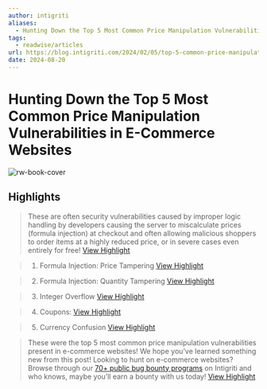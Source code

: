 ```yaml
---
author: intigriti
aliases:
  - Hunting Down the Top 5 Most Common Price Manipulation Vulnerabilities in E-Commerce Websites
tags:
  - readwise/articles
url: https://blog.intigriti.com/2024/02/05/top-5-common-price-manipulation-vulnerabilities/
date: 2024-08-20
---
```

# Hunting Down the Top 5 Most Common Price Manipulation Vulnerabilities in E-Commerce Websites

![rw-book-cover](https://i0.wp.com/blog.intigriti.com/wp-content/uploads/2019/01/cropped-favicon.png?fit=32%2C32&ssl=1)

## Highlights


> These are often security vulnerabilities caused by improper logic handling by developers causing the server to miscalculate prices (formula injection) at checkout and often allowing malicious shoppers to order items at a highly reduced price, or in severe cases even entirely for free!
> [View Highlight](https://read.readwise.io/read/01hprhdf7322cwmb4p3hh7zx5m)



> 1) Formula Injection: Price Tampering
> [View Highlight](https://read.readwise.io/read/01hprhdt6100mv8af8fx24sgb4)



> 2) Formula Injection: Quantity Tampering
> [View Highlight](https://read.readwise.io/read/01hprhdy28sgzdpf7qfqxd72xv)



> 3) Integer Overflow
> [View Highlight](https://read.readwise.io/read/01hprhe18gw7hv6v29dmreg2pd)



> 4) Coupons:
> [View Highlight](https://read.readwise.io/read/01hprhe8bnjpryj707pmwdvf8a)



> 5) Currency Confusion
> [View Highlight](https://read.readwise.io/read/01hprhedm9w18caxsm7y1vy939)



> These were the top 5 most common price manipulation vulnerabilities present in e-commerce websites! We hope you’ve learned something new from this post!
>  Looking to hunt on e-commerce websites? Browse through our [70+ public bug bounty programs](https://www.intigriti.com/programs) on Intigriti and who knows, maybe you’ll earn a bounty with us today!
> [View Highlight](https://read.readwise.io/read/01hprhcv0jdh209qmhqpt7433g)

